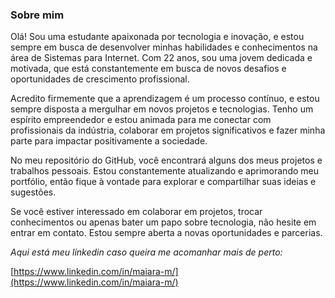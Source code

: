 ﻿### Sobre mim
Olá! Sou uma estudante apaixonada por tecnologia e inovação, e estou sempre em busca de desenvolver minhas habilidades e conhecimentos na área de Sistemas para Internet. Com 22 anos, sou uma jovem dedicada e motivada, que está constantemente em busca de novos desafios e oportunidades de crescimento profissional.

Acredito firmemente que a aprendizagem é um processo contínuo, e estou sempre disposta a mergulhar em novos projetos e tecnologias. Tenho um espírito empreendedor e estou animada para me conectar com profissionais da indústria, colaborar em projetos significativos e fazer minha parte para impactar positivamente a sociedade.

No meu repositório do GitHub, você encontrará alguns dos meus projetos e trabalhos pessoais. Estou constantemente atualizando e aprimorando meu portfólio, então fique à vontade para explorar e compartilhar suas ideias e sugestões.

Se você estiver interessado em colaborar em projetos, trocar conhecimentos ou apenas bater um papo sobre tecnologia, não hesite em entrar em contato. Estou sempre aberta a novas oportunidades e parcerias.


_Aqui está meu linkedin caso queira me acomanhar mais de perto:_

[https://www.linkedin.com/in/maiara-m/](https://www.linkedin.com/in/maiara-m/)
